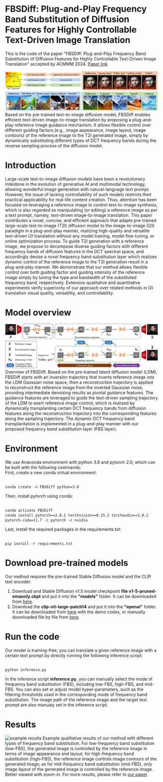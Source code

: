 # FBSDiff: Plug-and-Play Frequency Band Substitution of Diffusion Features for Highly Controllable Text-Driven Image Translation
This is the code of the paper "FBSDiff: Plug-and-Play Frequency Band Substitution of Diffusion Features for Highly Controllable Text-Driven Image Translation" accepted by ACMMM 2024. [Paper link](https://arxiv.org/abs/2408.00998)

![](imgs/teaser.jpg "teaser")
Based on the pre-trained text-to-image diffusion model, FBSDiff enables efficient text-driven image-to-image translation by proposing a plug-and-play reference image guidance mechanism. It allows flexible control over different guiding factors (e.g., image appearance, image layout, image contours) of the reference image to the T2I generated image, simply by dynamically substituting different types of DCT frequency bands during the reverse sampling process of the diffusion model.


# Introduction
Large-scale text-to-image diffusion models have been a revolutionary milestone in the evolution of generative AI and multimodal technology, allowing wonderful image generation with natural-language text prompt. However, the issue of lacking controllability of such models restricts their practical applicability for real-life content creation. Thus, attention has been focused on leveraging a reference image to control text-to-image synthesis, which is also regarded as manipulating (or editing) a reference image as per a text prompt, namely, text-driven image-to-image translation. This paper contributes a novel, concise, and efficient approach that adapts pre-trained large-scale text-to-image (T2I) diffusion model to the image-to-image (I2I) paradigm in a plug-and-play manner, realizing high-quality and versatile text-driven I2I translation without any model training, model fine-tuning, or online optimization process. To guide T2I generation with a reference image, we propose to decompose diverse guiding factors with different frequency bands of diffusion features in the DCT spectral space, and accordingly devise a novel frequency band substitution layer which realizes dynamic control of the reference image to the T2I generation result in a plug-and-play manner. We demonstrate that our method allows flexible control over both guiding factor and guiding intensity of the reference image simply by tuning the type and bandwidth of the substituted frequency band, respectively. Extensive qualitative and quantitative experiments verify superiority of our approach over related methods in I2I translation visual quality, versatility, and controllability. 

# Model overview
![](imgs/method_overview.jpg "method_overview")
Overview of FBSDiff. Based on the pre-trained latent diffusion model (LDM), FBSDiff starts with an inversion trajectory that inverts reference image into the LDM Gaussian noise space, then a reconstruction trajectory is applied to reconstruct the reference image from the inverted Gaussian noise, providing intermediate denoising results as pivotal guidance features. The guidance features are leveraged to guide the text-driven sampling trajectory of the LDM to exert reference image control, which is realized by dynamically transplanting certain DCT frequency bands from diffusion features along the reconstruction trajectory into the corresponding features along the sampling trajectory. The dynamic DCT frequency band transplantation is implemented in a plug-and-play manner with our proposed frequency band substitution layer (FBS layer).

# Environment
We use Anaconda environment with python 3.8 and pytorch 2.0, which can be built with the following commands: <br />
First, create a new conda virtual environment: <br>
<pre><code>
conda create -n FBSDiff python=3.8
</code></pre>
Then, install pytorch using conda: <br>
<pre><code>
conda activate FBSDiff
conda install pytorch==2.0.1 torchvision==0.15.2 torchaudio==2.0.2 pytorch-cuda=11.7 -c pytorch -c nvidia
</code></pre>
Last, install the required packages in the requirements.txt:
<pre><code>
pip install -r requirements.txt
</code></pre>

# Download pre-trained models
Our method requires the pre-trained Stable Diffusion model and the CLIP text encoder. <br />
1. Download and Stable Diffusion v1.5 model checkpoint **file v1-5-pruned-emaonly.ckpt** and put it into the **"models"** folder. It can be downloaded from [here](https://huggingface.co/runwayml/stable-diffusion-v1-5/blob/main/v1-5-pruned-emaonly.ckpt). <br />
2. Download the **clip-vit-large-patch14** and put it into the **"openai"** folder. It can be downloaded from [here](https://huggingface.co/openai/clip-vit-large-patch14) with the demo codes, or manually downloaded file by file from [here](https://huggingface.co/openai/clip-vit-large-patch14/tree/main).

# Run the code
Our model is training-free, you can translate a given reference image with a certain text prompt by directly running the following inference script:
<pre><code>
python inference.py
</code></pre>
In the inference script **inference.py**, you can manually select the mode of frequency band substitution (FBS), including low-FBS, high-FBS, and mid-FBS. You can also set or adjust model hyper-parameters, such as the filtering thresholds used in the corresponding mode of frequency band substitution. The image path of the reference image and the target text prompt are also manualy set in the inference script.

# Results
![](imgs/results.jpg "example results")
Example qualitative results of our method with different types of frequency band substitution. For low-frequency band substitution (low-FBS), the generated image is controlled by the reference image in terms of image appearance and layout; for high-frequency band substitution (high-FBS), the reference image controls image contours of the generated image; as for mid-frequency band substitution (mid-FBS), only image layout of the generated image is controlled by the reference image. Better viewed with zoom-in. For more results, please refer to [our paper](https://arxiv.org/abs/2408.00998).
